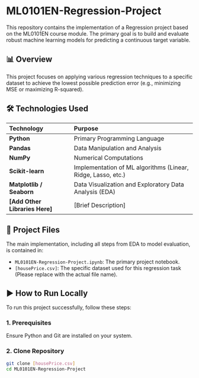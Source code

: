 # ML0101EN-Regression-Project

This repository contains the implementation of a Regression project based on the ML0101EN course module. The primary goal is to build and evaluate robust machine learning models for predicting a continuous target variable.

## 📊 Overview

This project focuses on applying various regression techniques to a specific dataset to achieve the lowest possible prediction error (e.g., minimizing MSE or maximizing R-squared).

## 🛠️ Technologies Used

| Technology | Purpose |
| :--- | :--- |
| **Python** | Primary Programming Language |
| **Pandas** | Data Manipulation and Analysis |
| **NumPy** | Numerical Computations |
| **Scikit-learn** | Implementation of ML algorithms (Linear, Ridge, Lasso, etc.) |
| **Matplotlib / Seaborn** | Data Visualization and Exploratory Data Analysis (EDA) |
| **[Add Other Libraries Here]** | [Brief Description] |

## 📂 Project Files

The main implementation, including all steps from EDA to model evaluation, is contained in:

*   `ML0101EN-Regression-Project.ipynb`: The primary project notebook.
*   `[housePrice.csv]`: The specific dataset used for this regression task (Please replace with the actual file name).

## ▶️ How to Run Locally

To run this project successfully, follow these steps:

### 1. Prerequisites

Ensure Python and Git are installed on your system.

### 2. Clone Repository
```bash
git clone [housePrice.csv]
cd ML0101EN-Regression-Project
